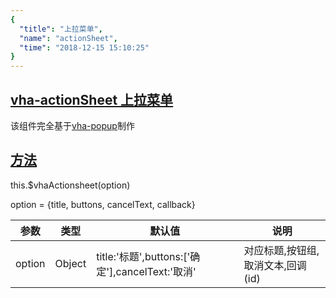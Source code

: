 ```yaml
---
{
  "title": "上拉菜单",
  "name": "actionSheet",
  "time": "2018-12-15 15:10:25"
}
---
```


<section id="actionSheet">

# **[vha-actionSheet 上拉菜单](#actionSheet)**

该组件完全基于[vha-popup](https://neostudiogroup.com/vha-components/popup)制作

</section>
<!-- ------------------------------------------- -->
<section id="Methods">

# **[方法](#Methods)**

<p class="ui-r-note _bdc-info">this.$vhaActionsheet(option)</p>

option = {title, buttons, cancelText, callback}

参数|类型|默认值|说明
-|-|-|-
option|Object|title:'标题',buttons:\['确定'\],cancelText:'取消'|对应标题,按钮组,取消文本,回调(id)

</section>